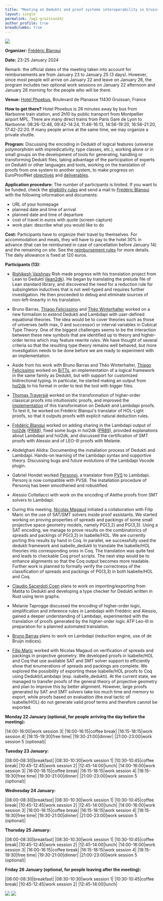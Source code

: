 ```yaml
---
title: "Meeting on Dedukti and proof systems interoperability in Gruissan in January 2024"
layout: single
permalink: /wg1-gruissan24/
author_profile: true
breadcrumbs: true
---
```


<img src="/_pages/WG1/Gruissan24/IMG_20240124_144635.jpg"/>

**Organizer:** [Frédéric Blanqui](https://blanqui.gitlabpages.inria.fr/)

**Date:** 23-25 January 2024

Remark: the official dates of the meeting taken into account for reimbursements are from January 23 to January 25 (3 days). However, since most people will arrive on January 22 and leave on January 26, the program includes two optional work sessions on January 22 afternoon and January 26 morning for the people who will be there.

**Venue:** [Hotel Phoebus](https://hotels-gruissan.com/), Boulevard de Planasse 11430 Gruissan, France

**How to get there?** Hotel Phoebus is 26 minutes away by bus from
Narbonne train station, and 2h10 by public transport from Montpellier
airport MPL. There are many direct trains from Paris Gare de Lyon to
Narbonne: 08:26-12:46, 09:42-14:24, 11:46-16:13, 14:56-19:20,
16:56-21:20, 17:42-22:20. If many people arrive at the same time, we
may organize a private shuttle.

<!--A shuttle will be organized from/to the train station on October 15 at 15:30, and from the hotel to Remiremont train station on October 19 at 15:00. If you want to take the shuttle, send a mail to [Frédéric Blanqui](https://blanqui.gitlabpages.inria.fr/)-->

**Program:** Discussing the encoding in Dedukti of logical features (universe polymorphism with impredicativity, type classes, etc.), working alone or in small groups on the development of tools for generating, handling or transforming Dedukti files, taking advantage of the participation of experts on Dedukti or other languages and tools, working on the translation of proofs from one system to another system, to make progress on EuroProofNet [objectives](../objectives) and [deliverables](../deliverables).

**Application procedure:** The number of participants is limited. If you want to be funded, check the [eligibility rules](https://europroofnet.github.io/eligibility/) and send a mail to [Frédéric Blanqui](https://blanqui.gitlabpages.inria.fr/) with the following information and documents:

  * URL of your homepage
  * planned date and time of arrival
  * planned date and time of departure
  * cost of travel in euros with quote (screen capture)
  * work plan: describe what you would like to do

**Cost:** Participants have to organize their travel by themselves. For accommodation and meals, they will have to pay to the hotel 30% in advance (that can be reimbursed in case of cancellation before January 14) and the remaining on site. See the [reimbursement rules](https://europroofnet.github.io/reimbursement-rules/) for more details. The daily allowance is fixed at 120 euros.

**Participants (13):**

- [Rishikesh Vaishnav](https://lmf.cnrs.fr/Perso/RishVaishnav) Rish made progress with his translation project from Lean to Dedukti ([lean2dk](https://github.com/Deducteam/lean2dk)). He began by translating the prelude file of Lean standard library, and discovered the need for a reduction rule for subsingleton inductives that is not well-typed and requires further investigation. He then proceeded to debug and eliminate sources of non-left-linearity in his translation.

- Bruno Barras, [Thiago Felicissimo](http://www.lsv.fr/~felicissimo/) and [Théo Winterhalter](https://theowinterhalter.github.io/) worked on a new formalism to extend Dedukti and Lambdapi with user-defined equational theories. The idea would be to cover theories such as those of universes (with max, 0 and successor) or interval variables in Cubical Type Theory. One of the biggest challenges seems to be the interaction between these new symbols that are identified up to theory and higher-order terms which may feature rewrite rules. We have thought of several criteria so that the resulting type theory remains well behaved, but more investigation needs to be done before we are ready to experiment with an implementation.

- Aside from his work with Bruno Barras and Théo Winterhalter, [Thiago Felicissimo](http://www.lsv.fr/~felicissimo/) worked on [BiTTs](https://github.com/thiagofelicissimo/BiTTs), an implementation of a logical framework in the same family as Dedukti, but with support for customized bidirectional typing. In particular, he started making an output from [hol2dk](https://github.com/Deducteam/hol2dk/) to his format in order to test the tool with bigger files.

- [Thomas Traversié](https://thomastraversie.github.io/) worked on the transformation of higher-order classical proofs into intuitionistic proofs, and improved the [implementation](https://github.com/thomastraversie/Construkti) of this transformation on Dedukti and Lambdapi proofs. To test it, he worked on Frédéric Blanqui's translator of HOL-Light proofs, so that it outputs proofs with explicit natural deduction rules.

- [Frédéric Blanqui](https://blanqui.gitlabpages.inria.fr/) worked on adding sharing in the Lambdapi output of [hol2dk](https://github.com/Deducteam/hol2dk/) ([PR88](https://github.com/Deducteam/hol2dk/pull/88)), fixed some bugs in hol2dk ([PR89](https://github.com/Deducteam/hol2dk/pull/89)), provided explanations about Lambdapi and hol2dk, and discussed the certification of SMT proofs with Alessio and of LEO-III proofs with Melanie.


- Abdelghani Alidra: Documenting the installation process of Dedukti and Lambdapi. Hands-on learning of the Lambdapi syntax and supportive theory. Discussing bugs and future evolutions of the Lambdapi Vscode plugin.

- Gabriel Hondet worked [Personoj](https://github.com/Deducteam/personoj), a translator from [PVS](https://pvs.csl.sri.com/) to Lambdapi. Personj is now compatible with PVS8. The installation procedure of Personoj has been smoothened and robustified.

- Alessio Coltellacci with work on the encoding of Alethe proofs from SMT solvers to Lambdapi.

- During this meeting, [Nicolas Magaud](https://dpt-info.u-strasbg.fr/~magaud/) initiated a collaboration with Filip Maric on the use of SAT/SMT solvers inside proof assistants. We started working on proving properties of spreads and packings of some small projective space geometry models, namely PG(3,2) and PG(3,3). Using a SAT encoding, we manage to prove results on the combinatorics of spreads and packings of PG(3,2) in Isabelle/HOL. We are currently porting this results by hand in Coq. In parallel, we successfully used the dedukti framework and isabelle_dedukti to translate the Isabelle/HOL theories into corresponding ones in Coq. The translation was quite fast and leads to checkable Coq proof scripts.  The next step would be to enhance alignments so that the Coq output becomes more readable.  Further work is planned to formally verify the correctness of the classification of spreads and packings of PG(3,3) in both Isabelle/HOL and Coq. 

- [Claudio Sacerdoti Coen](http://www.cs.unibo.it/~sacerdot/) plans to work on importing/exporting from Matita to Dedukti and developing a type checker for
Dedukti written in Rust using term graphs.

- Melanie Taprogge discussed the encoding of higher-order logic, simplification and inference rules in Lambdapi with Frédéric and Alessio, gained a deeper understanding of Lambdapi, experimented with the translation of proofs generated by the higher-order logic ATP Leo-III in preparation for a planned automated translation.

- [Bruno Barras](http://www.lsv.fr/~barras/) plans to work on Lambdapi (reduction engine, use of de Bruijn indices).

- [Filip Maric](http://www.matf.bg.ac.rs/~filip) worked with Nicolas
  Magaud on verification of spreads and packings in projective
  geometry. We developed proofs in Isabelle/HOL and Coq that use
  available SAT and SMT solver support to efficiently show that
  enumerations of spreads and packings are complete. We explored the
  possibility of exporting these Isabelle/HOL proofs to Coq using
  Dedukti/Lambdapi (esp. isabelle_dedukti). At the current state, we
  managed to transfer proofs of the general theory of projective
  geometry and plan to improve this by better alignment. However,
  large proofs generated by SAT and SMT solvers take too much time and
  memory to export, while proofs based on evaluation (the eval tactic
  of Isabelle/HOL) do not generate valid proof terms and therefore
  cannot be exported.

**Monday 22 January (optional, for people arriving the day before the meeting):**

|14:00-16:00|work session 3|
|16:00-16:15|coffee break|
|16:15-18:15|work session 4|
|18:15-19:30|free time|
|19:30-21:00|dinner|
|21:00-23:00|work session 5 (optional)|

**Tuesday 23 January:**

|08:00-08:30|breakfast|
|08:30-10:30|work session 1|
|10:30-10:45|coffee break|
|10:45-12:45|work session 2|
|12:45-14:00|lunch|
|14:00-16:00|work session 3|
|16:00-16:15|coffee break|
|16:15-18:15|work session 4|
|18:15-19:30|free time|
|19:30-21:00|dinner|
|21:00-23:00|work session 5 (optional)|

**Wednesday 24 January:**

|08:00-08:30|breakfast|
|08:30-10:30|work session 1|
|10:30-10:45|coffee break|
|10:45-12:45|work session 2|
|12:45-14:00|lunch|
|14:00-16:00|work session 3|
|16:00-16:15|coffee break|
|16:15-18:15|work session 4|
|18:15-19:30|free time|
|19:30-21:00|dinner|
|21:00-23:00|work session 5 (optional)|

**Thursday 25 January:**

|08:00-08:30|breakfast|
|08:30-10:30|work session 1|
|10:30-10:45|coffee break|
|10:45-12:45|work session 2|
|12:45-14:00|lunch|
|14:00-16:00|work session 3|
|16:00-16:15|coffee break|
|16:15-18:15|work session 4|
|18:15-19:30|free time|
|19:30-21:00|dinner|
|21:00-23:00|work session 5 (optional)|

**Friday 26 January (optional, for people leaving after the meeting):**

|08:00-08:30|breakfast|
|08:30-10:30|work session 1|
|10:30-10:45|coffee break|
|10:45-12:45|work session 2|
|12:45-14:00|lunch|

<img src="/_pages/WG1/Gruissan24/IMG_20240123_172836.jpg"/>
<img src="/_pages/WG1/Gruissan24/IMG_20240123_135333.jpg"/>
